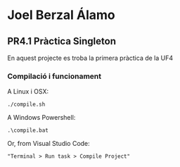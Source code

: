 # Joel Berzal Álamo #

## PR4.1 Pràctica Singleton ##

En aquest projecte es troba la primera pràctica de la UF4

### Compilació i funcionament ###

A Linux i OSX:

```
./compile.sh
```

A Windows Powershell:

```
.\compile.bat
```

Or, from Visual Studio Code:

```
"Terminal > Run task > Compile Project"

```